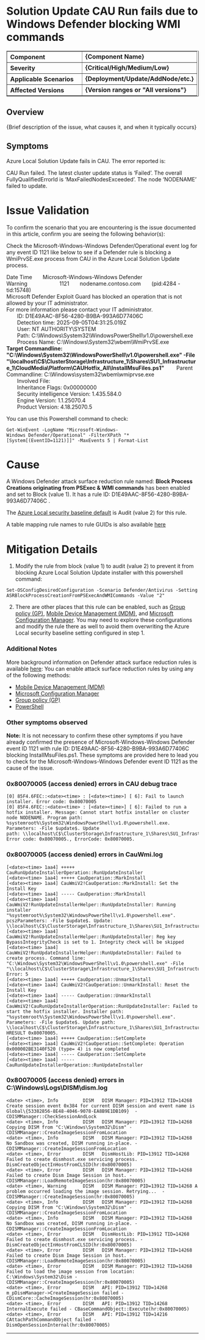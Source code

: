 # Solution Update CAU Run fails due to Windows Defender blocking WMI commands

<table border="1" cellpadding="6" cellspacing="0" style="border-collapse:collapse; margin-bottom:1em;">
  <tr>
    <th style="text-align:left; width: 180px;">Component</th>
    <td><strong>{Component Name}</strong></td>
  </tr>
  <tr>
    <th style="text-align:left; width: 180px;">Severity</th>
    <td><strong>{Critical/High/Medium/Low}</strong></td>
  </tr>
  <tr>
    <th style="text-align:left;">Applicable Scenarios</th>
    <td><strong>{Deployment/Update/AddNode/etc.}</strong></td>
  </tr>
  <tr>
    <th style="text-align:left;">Affected Versions</th>
    <td><strong>{Version ranges or "All versions"}</strong></td>
  </tr>
</table>

## Overview

{Brief description of the issue, what causes it, and when it typically occurs}

## Symptoms

Azure Local Solution Update fails in CAU.  The error reported is:

CAU Run failed. The latest cluster update status is ‘Failed’. The overall FullyQualifiedErrorId is ‘MaxFailedNodesExceeded’. The node ‘NODENAME’ failed to update.

# Issue Validation
To confirm the scenario that you are encountering is the issue documented in this article, confirm you are seeing the following behavior(s):

Check the Microsoft-Windows-Windows Defender/Operational event log for any event ID 1121 like below to see if a Defender rule is blocking a WmiPrvSE.exe process from CAU in the Azure Local Solution Update process.

Date Time  Microsoft-Windows-Windows Defender  Warning      1121  nodename.contoso.com  (pid:4284 - tid:15748)  
Microsoft Defender Exploit Guard has blocked an operation that is not allowed by your IT administrator.  
For more information please contact your IT administrator.  
  ID: D1E49AAC-8F56-4280-B9BA-993A6D77406C  
  Detection time: 2025-09-05T04:31:25.019Z  
  User: NT AUTHORITY\SYSTEM  
  Path: C:\Windows\System32\WindowsPowerShell\v1.0\powershell.exe  
  Process Name: C:\Windows\System32\wbem\WmiPrvSE.exe  
**Target Commandline: "C:\Windows\System32\WindowsPowerShell\v1.0\powershell.exe" -File "\\localhost\C$\ClusterStorage\Infrastructure_1\Shares\SU1_Infrastructure_1\CloudMedia\Platform\CAUHotfix_All\InstallMsuFiles.ps1"** 
  Parent Commandline: C:\Windows\system32\wbem\wmiprvse.exe  
  Involved File:   
  Inheritance Flags: 0x00000000  
  Security intelligence Version: 1.435.584.0  
  Engine Version: 1.1.25070.4  
  Product Version: 4.18.25070.5

You can use this Powershell command to check:
```
Get-WinEvent -LogName "Microsoft-Windows-Windows Defender/Operational" -FilterXPath "*[System[(EventID=1121)]]" -MaxEvents 5 | Format-List
```

# Cause
A Windows Defender attack surface reduction rule named: **Block Process Creations originating from PSExec & WMI commands** has been enabled and set to Block (value 1).  It has a rule ID: D1E49AAC-8F56-4280-B9BA-993A6D77406C .

The [Azure Local security baseline default](https://learn.microsoft.com/azure/azure-local/manage/manage-secure-baseline#view-and-download-security-settings) is Audit (value 2) for this rule.

A table mapping rule names to rule GUIDs is also available [here](https://learn.microsoft.com/defender-endpoint/defender-endpoint-demonstration-attack-surface-reduction-rules#test-files)

# Mitigation Details

1. Modify the rule from block (value 1) to audit (value 2) to prevent it from blocking Azure Local Solution Update installer with this powershell command:

```
Set-OSConfigDesiredConfiguration -Scenario Defender/Antivirus -Setting ASRBlockProcessCreationFromPSExecAndWMICommands -Value "2"
```
2. There are other places that this rule can be enabled, such as [Group policy (GP)](https://learn.microsoft.com/defender-endpoint/enable-attack-surface-reduction#group-policy "https://learn.microsoft.com/defender-endpoint/enable-attack-surface-reduction#group-policy"), [Mobile Device Management (MDM)](https://learn.microsoft.com/defender-endpoint/enable-attack-surface-reduction#mdm "https://learn.microsoft.com/defender-endpoint/enable-attack-surface-reduction#mdm"), and [Microsoft Configuration Manager](https://learn.microsoft.com/defender-endpoint/enable-attack-surface-reduction#microsoft-configuration-manager "https://learn.microsoft.com/defender-endpoint/enable-attack-surface-reduction#microsoft-configuration-manager").  You may need to explore these configurations and modify the rule there as well to avoid them overwriting the Azure Local security baseline setting configured in step 1.

### **Additional Notes**
More background information on Defender attack surface reduction rules is available [here](https://learn.microsoft.com/defender-endpoint/enable-attack-surface-reduction "https://learn.microsoft.com/defender-endpoint/enable-attack-surface-reduction"):
You can enable attack surface reduction rules by using any of the following methods:

*   [Mobile Device Management (MDM)](https://learn.microsoft.com/defender-endpoint/enable-attack-surface-reduction#mdm "https://learn.microsoft.com/defender-endpoint/enable-attack-surface-reduction#mdm")
*   [Microsoft Configuration Manager](https://learn.microsoft.com/defender-endpoint/enable-attack-surface-reduction#microsoft-configuration-manager "https://learn.microsoft.com/defender-endpoint/enable-attack-surface-reduction#microsoft-configuration-manager")
*   [Group policy (GP)](https://learn.microsoft.com/defender-endpoint/enable-attack-surface-reduction#group-policy "https://learn.microsoft.com/defender-endpoint/enable-attack-surface-reduction#group-policy")
*   [PowerShell](https://learn.microsoft.com/defender-endpoint/enable-attack-surface-reduction#powershell "https://learn.microsoft.com/defender-endpoint/enable-attack-surface-reduction#powershell")


### **Other symptoms observed**
**Note:**  It is not necessary to confirm these other symptoms if you have already confirmed the presence of Microsoft-Windows-Windows Defender event ID 1121 with rule ID: D1E49AAC-8F56-4280-B9BA-993A6D77406C blocking InstallMsuFiles.ps1.  These symptoms are provided here to lead you to check for the Microsoft-Windows-Windows Defender event ID 1121 as the cause of the issue.

### 0x80070005 (access denied) errors in CAU debug trace
```
[0] 85F4.6FEC::<date><time> : [<date><time>] [ 6]: Fail to launch installer. Error code: 0x80070005
[0] 85F4.6FEC::<date><time> : [<date><time>] [ 6]: Failed to run a hotfix installer. Message: Cannot start hotfix installer on cluster node NODENAME. Program path: %systemroot%\System32\WindowsPowerShell\v1.0\powershell.exe. Parameters: -File $update$. Update path: \\localhost\C$\ClusterStorage\Infrastructure_1\Shares\SU1_Infrastructure_1\CloudMedia\Platform\CAUHotfix_All\InstallMsuFiles.ps1. Error code: 0x80070005., ErrorCode: 0x80070005.
```

### 0x80070005 (access denied) errors in CauWmi.log
```
[<date><time> 1aa4] +++++ CauRunUpdateInstallerOperation::RunUpdateInstaller 
[<date><time> 1aa4] +++++ CauOperation::MarkInstall 
[<date><time> 1aa4] CauWmiV2!CauOperation::MarkInstall: Set the Install Key
[<date><time> 1aa4] ----- CauOperation::MarkInstall 
[<date><time> 1aa4] CauWmiV2!RunUpdateInstallerHelper::RunUpdateInstaller: Running installer "%systemroot%\System32\WindowsPowerShell\v1.0\powershell.exe". pcszParameters: -File $update$. Update: \\localhost\C$\ClusterStorage\Infrastructure_1\Shares\SU1_Infrastructure_1\CloudMedia\Platform\CAUHotfix_All\InstallMsuFiles.ps1
[<date><time> 1aa4] CauWmiV2!RunUpdateInstallerHelper::RunUpdateInstaller: Reg key BypassIntegrityCheck is set to 1. Integrity check will be skipped
[<date><time> 1aa4] CauWmiV2!RunUpdateInstallerHelper::RunUpdateInstaller: Failed to create process. Command line: "C:\Windows\System32\WindowsPowerShell\v1.0\powershell.exe" -File "\\localhost\C$\ClusterStorage\Infrastructure_1\Shares\SU1_Infrastructure_1\CloudMedia\Platform\CAUHotfix_All\InstallMsuFiles.ps1". Error: 5
[<date><time> 1aa4] +++++ CauOperation::UnmarkInstall 
[<date><time> 1aa4] CauWmiV2!CauOperation::UnmarkInstall: Reset the Install Key
[<date><time> 1aa4] ----- CauOperation::UnmarkInstall 
[<date><time> 1aa4] CauWmiV2!CauRunUpdateInstallerOperation::RunUpdateInstaller: Failed to start the hotfix installer. Installer path: "%systemroot%\System32\WindowsPowerShell\v1.0\powershell.exe". Parameters: -File $update$. Update path: \\localhost\C$\ClusterStorage\Infrastructure_1\Shares\SU1_Infrastructure_1\CloudMedia\Platform\CAUHotfix_All\InstallMsuFiles.ps1. HRESULT 0x80070005.
[<date><time> 1aa4] +++++ CauOperation::SetComplete 
[<date><time> 1aa4] CauWmiV2!CauOperation::SetComplete: Operation 0x000002BE3140F520 (type= 4) is now completed
[<date><time> 1aa4] ----- CauOperation::SetComplete 
[<date><time> 1aa4] ----- CauRunUpdateInstallerOperation::RunUpdateInstaller 
```

### 0x80070005 (access denied) errors in C:\Windows\Logs\DISM\dism.log

```
<date> <time>, Info         DISM   DISM Manager: PID=13912 TID=14268 Create session event 0x384 for current DISM session and event name is Global\{53382856-8E48-4046-9078-EA8B9E1DB109}  - CDISMManager::CheckSessionAndLock
<date> <time>, Info         DISM   DISM Manager: PID=13912 TID=14268 Copying DISM from "C:\Windows\System32\Dism" - CDISMManager::CreateImageSessionFromLocation
<date> <time>, Info         DISM   DISM Manager: PID=13912 TID=14268 No Sandbox was created, DISM running in-place. - CDISMManager::CreateImageSessionFromLocation
<date> <time>, Error        DISM   DismHostLib: PID=13912 TID=14268 Failed to create dismhost.exe servicing process. - DismCreateObjectInHostFromCLSID(hr:0x80070005)
<date> <time>, Error        DISM   DISM Manager: PID=13912 TID=14268 Failed to create Dism Image Session in host. - CDISMManager::LoadRemoteImageSession(hr:0x80070005)
<date> <time>, Warning      DISM   DISM Manager: PID=13912 TID=14268 A problem occurred loading the image session. Retrying...  - CDISMManager::CreateImageSession(hr:0x80070005)
<date> <time>, Info         DISM   DISM Manager: PID=13912 TID=14268 Copying DISM from "C:\Windows\System32\Dism" - CDISMManager::CreateImageSessionFromLocation
<date> <time>, Info         DISM   DISM Manager: PID=13912 TID=14268 No Sandbox was created, DISM running in-place. - CDISMManager::CreateImageSessionFromLocation
<date> <time>, Error        DISM   DismHostLib: PID=13912 TID=14268 Failed to create dismhost.exe servicing process. - DismCreateObjectInHostFromCLSID(hr:0x80070005)
<date> <time>, Error        DISM   DISM Manager: PID=13912 TID=14268 Failed to create Dism Image Session in host. - CDISMManager::LoadRemoteImageSession(hr:0x80070005)
<date> <time>, Error        DISM   DISM Manager: PID=13912 TID=14268 Failed to load the image session from location: C:\Windows\System32\Dism - CDISMManager::CreateImageSession(hr:0x80070005)
<date> <time>, Error        DISM   API: PID=13912 TID=14268 m_pDismManager->CreateImageSession failed - CDismCore::CacheImageSession(hr:0x80070005)
<date> <time>, Error        DISM   API: PID=13912 TID=14268 InternalExecute failed - CBaseCommandObject::Execute(hr:0x80070005)
<date> <time>, Error        DISM   API: PID=13912 TID=14216 CAttachPathCommandObject failed - DismOpenSessionInternal(hr:0x80070005)
```


---
